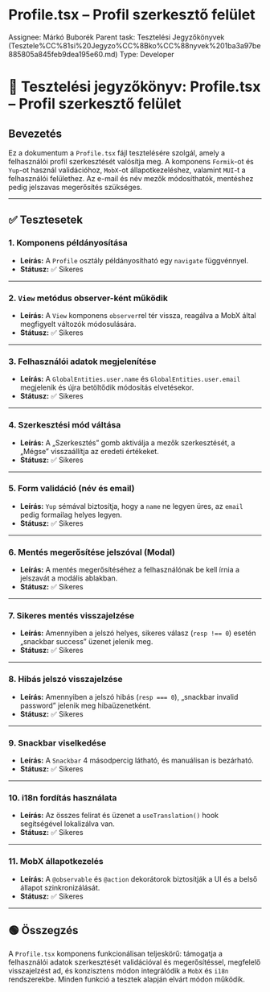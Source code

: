 # Profile.tsx – Profil szerkesztő felület

Assignee: Márkó Buborék
Parent task: Tesztelési Jegyzőkönyvek (Tesztele%CC%81si%20Jegyzo%CC%8Bko%CC%88nyvek%201ba3a97be885805a845feb9dea195e60.md)
Type: Developer

# 👤 Tesztelési jegyzőkönyv: **Profile.tsx** – Profil szerkesztő felület

## Bevezetés

Ez a dokumentum a `Profile.tsx` fájl tesztelésére szolgál, amely a felhasználói profil szerkesztését valósítja meg. A komponens `Formik`-ot és `Yup`-ot használ validációhoz, `MobX`-ot állapotkezeléshez, valamint `MUI`-t a felhasználói felülethez. Az e-mail és név mezők módosíthatók, mentéshez pedig jelszavas megerősítés szükséges.

---

## ✅ Tesztesetek

### 1. Komponens példányosítása

- **Leírás:** A `Profile` osztály példányosítható egy `navigate` függvénnyel.
- **Státusz:** ✅ Sikeres

---

### 2. `View` metódus observer-ként működik

- **Leírás:** A `View` komponens `observer`rel tér vissza, reagálva a MobX által megfigyelt változók módosulására.
- **Státusz:** ✅ Sikeres

---

### 3. Felhasználói adatok megjelenítése

- **Leírás:** A `GlobalEntities.user.name` és `GlobalEntities.user.email` megjelenik és újra betöltődik módosítás elvetésekor.
- **Státusz:** ✅ Sikeres

---

### 4. Szerkesztési mód váltása

- **Leírás:** A „Szerkesztés” gomb aktiválja a mezők szerkesztését, a „Mégse” visszaállítja az eredeti értékeket.
- **Státusz:** ✅ Sikeres

---

### 5. Form validáció (név és email)

- **Leírás:** `Yup` sémával biztosítja, hogy a `name` ne legyen üres, az `email` pedig formailag helyes legyen.
- **Státusz:** ✅ Sikeres

---

### 6. Mentés megerősítése jelszóval (Modal)

- **Leírás:** A mentés megerősítéséhez a felhasználónak be kell írnia a jelszavát a modális ablakban.
- **Státusz:** ✅ Sikeres

---

### 7. Sikeres mentés visszajelzése

- **Leírás:** Amennyiben a jelszó helyes, sikeres válasz (`resp !== 0`) esetén „snackbar success” üzenet jelenik meg.
- **Státusz:** ✅ Sikeres

---

### 8. Hibás jelszó visszajelzése

- **Leírás:** Amennyiben a jelszó hibás (`resp === 0`), „snackbar invalid password” jelenik meg hibaüzenetként.
- **Státusz:** ✅ Sikeres

---

### 9. Snackbar viselkedése

- **Leírás:** A `Snackbar` 4 másodpercig látható, és manuálisan is bezárható.
- **Státusz:** ✅ Sikeres

---

### 10. i18n fordítás használata

- **Leírás:** Az összes felirat és üzenet a `useTranslation()` hook segítségével lokalizálva van.
- **Státusz:** ✅ Sikeres

---

### 11. MobX állapotkezelés

- **Leírás:** A `@observable` és `@action` dekorátorok biztosítják a UI és a belső állapot szinkronizálását.
- **Státusz:** ✅ Sikeres

---

## 🟢 Összegzés

A `Profile.tsx` komponens funkcionálisan teljeskörű: támogatja a felhasználói adatok szerkesztését validációval és megerősítéssel, megfelelő visszajelzést ad, és konzisztens módon integrálódik a `MobX` és `i18n` rendszerekbe. Minden funkció a tesztek alapján elvárt módon működik.